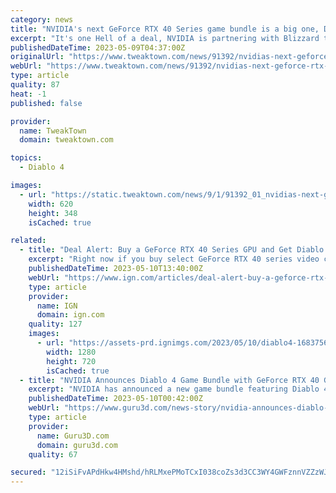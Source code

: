 ```yaml
---
category: news
title: "NVIDIA's next GeForce RTX 40 Series game bundle is a big one, Diablo 4"
excerpt: "It's one Hell of a deal, NVIDIA is partnering with Blizzard to give away copies of Diablo 4 on PC with qualifying GeForce RTX 40 Series GPU purchases."
publishedDateTime: 2023-05-09T04:37:00Z
originalUrl: "https://www.tweaktown.com/news/91392/nvidias-next-geforce-rtx-40-series-game-bundle-is-big-one-diablo-4/index.html"
webUrl: "https://www.tweaktown.com/news/91392/nvidias-next-geforce-rtx-40-series-game-bundle-is-big-one-diablo-4/index.html"
type: article
quality: 87
heat: -1
published: false

provider:
  name: TweakTown
  domain: tweaktown.com

topics:
  - Diablo 4

images:
  - url: "https://static.tweaktown.com/news/9/1/91392_01_nvidias-next-geforce-game-bundle-is-big-one-diablo-4-with-bonus-items.jpg"
    width: 620
    height: 348
    isCached: true

related:
  - title: "Deal Alert: Buy a GeForce RTX 40 Series GPU and Get Diablo 4 for Free"
    excerpt: "Right now if you buy select GeForce RTX 40 series video cards or desktop computers, you can get a free copy of Diablo 4. This is the most highly anticipated PC games of 2023, and barring any ..."
    publishedDateTime: 2023-05-10T13:40:00Z
    webUrl: "https://www.ign.com/articles/deal-alert-buy-a-geforce-rtx-40-series-gpu-and-get-diablo-4-for-free"
    type: article
    provider:
      name: IGN
      domain: ign.com
    quality: 127
    images:
      - url: "https://assets-prd.ignimgs.com/2023/05/10/diablo4-1683756103844.jpg?width=1280"
        width: 1280
        height: 720
        isCached: true
  - title: "NVIDIA Announces Diablo 4 Game Bundle with GeForce RTX 40 GPUs"
    excerpt: "NVIDIA has announced a new game bundle featuring Diablo 4, which will be available for free with the purchase of desktop GeForce RTX 40 series graphics ..."
    publishedDateTime: 2023-05-10T00:42:00Z
    webUrl: "https://www.guru3d.com/news-story/nvidia-announces-diablo-4-game-bundle-with-geforce-rtx-40-gpus.html"
    type: article
    provider:
      name: Guru3D.com
      domain: guru3d.com
    quality: 67

secured: "12iSiFvAPdHkw4HMshd/hRLMxePMoTCxI038coZs3d3CC3WY4GWFznnVZZzWJbsKQu+FNbxDvQFk247AAwAPFGvMP2I8glmwS3HvwIXXYenBO+mJhTCO84Wihi3PgAIzccScGot2njWC4X3PYapJ8H3kr/kj+MnUoGKIJp0JbEXZqWjNgdUYgLTpTgy9odA/F+uu076jOE10Ezm0Sep5nZdy5RcfWgnkM6fBO7aVsaVa2upu3Doxkmx3h8Q+Jjsw2/CXnpawD6kn0xVhOPEMMvODzARmgApmv29AAOe4934QN4N9kSN3jeBjBlUSBFjkFVHK5iOFkPP9/yvEMaG+ZL5LLst1u11VgMyR6VBduDo=;27XfyLALJMzBQTwPqV2FFg=="
---
```


